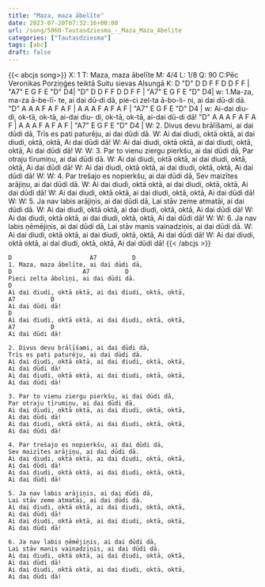 ```yaml
---
title: "Maza, maza ābelīte"
date: 2023-07-20T07:32:16+00:00
url: /song/5060-Tautasdziesma_-_Maza_Maza_Abelite
categories: ["Tautasdziesma"]
tags: [abc]
draft: false
---
```

{{< abcjs song>}}
X: 1
T: Maza, maza ābelīte
M: 4/4
L: 1/8
Q: 90
C:Pēc Veronikas Porziņģes teiktā Suitu sievas Alsungā
K: D
"D" D D F F D D F F | "A7" E G F E "D" D4| "D" D D F F D D F F | "A7" E G F E "D" D4|
w: 1.Ma-za, ma-za ā-be-lī- te, ai dai dū-di dā, pie-ci zel-ta ā-bo-li- ņi, ai dai dū-di dā.
"D" A A A F A F A F | A A A F A F A F | "A7" E G F E "D" D4 |
w: Ai-dai diu- di, ok-tā, ok-tā, ai-dai diu- di, ok-tā, ok-tā, ai-dai dū-di dā!
"D" A A A F A F A F | A A A F A F A F | "A7" E G F E "D" D4 |
W: 2. Divus devu brālīšami, ai dai dūdi dā, Trīs es pati paturēju, ai dai dūdi dā.
W: Ai dai diudi, oktā oktā, ai dai diudi, oktā, oktā, Ai dai dūdi dā!
W: Ai dai diudi, oktā oktā, ai dai diudi, oktā, oktā, Ai dai dūdi dā!
W: 
W: 3. Par to vienu ziergu pierkšu, ai dai dūdi dā, Par otraju tīrumiņu, ai dai dūdi dā.
W: Ai dai diudi, oktā oktā, ai dai diudi, oktā, oktā, Ai dai dūdi dā!
W: Ai dai diudi, oktā oktā, ai dai diudi, oktā, oktā, Ai dai dūdi dā!
W: 
W: 4. Par trešajo es nopierkšu, ai dai dūdi dā, Sev maizītes arājiņu, ai dai dūdi dā.
W: Ai dai diudi, oktā oktā, ai dai diudi, oktā, oktā, Ai dai dūdi dā!
W: Ai dai diudi, oktā oktā, ai dai diudi, oktā, oktā, Ai dai dūdi dā!
W: 
W: 5. Ja nav labis arājiņis, ai dai dūdi dā, Lai stāv zeme atmatāi, ai dai dūdi dā.
W: Ai dai diudi, oktā oktā, ai dai diudi, oktā, oktā, Ai dai dūdi dā!
W: Ai dai diudi, oktā oktā, ai dai diudi, oktā, oktā, Ai dai dūdi dā!
W: 
W: 6. Ja nav labis ņēmējiņis, ai dai dūdi dā, Lai stāv manis vainadziņis, ai dai dūdi dā.
W: Ai dai diudi, oktā oktā, ai dai diudi, oktā, oktā, Ai dai dūdi dā!
W: Ai dai diudi, oktā oktā, ai dai diudi, oktā, oktā, Ai dai dūdi dā!
{{< /abcjs >}}
```text
D                      A7          D
1. Maza, maza ābelīte, ai dai dūdi dā,
D                    A7          D
Pieci zelta āboliņi, ai dai dūdi dā.
D                                   
Ai dai diudi, oktā oktā, ai dai diudi, oktā, oktā, 
A7          D
Ai dai dūdi dā!
D                                   
Ai dai diudi, oktā oktā, ai dai diudi, oktā, oktā, 
A7          D
Ai dai dūdi dā!

2. Divus devu brālīšami, ai dai dūdi dā, 
Trīs es pati paturēju, ai dai dūdi dā.
Ai dai diudi, oktā oktā, ai dai diudi, oktā, oktā, 
Ai dai dūdi dā!
Ai dai diudi, oktā oktā, ai dai diudi, oktā, oktā, 
Ai dai dūdi dā!

3. Par to vienu ziergu pierkšu, ai dai dūdi dā, 
Par otraju tīrumiņu, ai dai dūdi dā.
Ai dai diudi, oktā oktā, ai dai diudi, oktā, oktā, 
Ai dai dūdi dā!
Ai dai diudi, oktā oktā, ai dai diudi, oktā, oktā, 
Ai dai dūdi dā!

4. Par trešajo es nopierkšu, ai dai dūdi dā, 
Sev maizītes arājiņu, ai dai dūdi dā.
Ai dai diudi, oktā oktā, ai dai diudi, oktā, oktā, 
Ai dai dūdi dā!
Ai dai diudi, oktā oktā, ai dai diudi, oktā, oktā, 
Ai dai dūdi dā!

5. Ja nav labis arājiņis, ai dai dūdi dā, 
Lai stāv zeme atmatāi, ai dai dūdi dā.
Ai dai diudi, oktā oktā, ai dai diudi, oktā, oktā, 
Ai dai dūdi dā!
Ai dai diudi, oktā oktā, ai dai diudi, oktā, oktā, 
Ai dai dūdi dā!

6. Ja nav labis ņēmējiņis, ai dai dūdi dā, 
Lai stāv manis vainadziņis, ai dai dūdi dā.
Ai dai diudi, oktā oktā, ai dai diudi, oktā, oktā, 
Ai dai dūdi dā!
Ai dai diudi, oktā oktā, ai dai diudi, oktā, oktā, 
Ai dai dūdi dā!
```